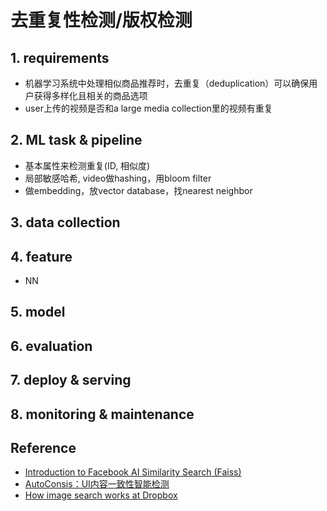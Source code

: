 # 去重复性检测/版权检测

## 1. requirements

- 机器学习系统中处理相似商品推荐时，去重复（deduplication）可以确保用户获得多样化且相关的商品选项
- user上传的视频是否和a large media collection里的视频有重复


## 2. ML task & pipeline
- 基本属性来检测重复(ID, 相似度)
- 局部敏感哈希, video做hashing，用bloom filter
- 做embedding，放vector database，找nearest neighbor


## 3. data collection


## 4. feature
- NN


## 5. model


## 6. evaluation


## 7. deploy & serving


## 8. monitoring & maintenance


## Reference
- [Introduction to Facebook AI Similarity Search (Faiss)](https://www.pinecone.io/learn/series/faiss/faiss-tutorial/)
- [AutoConsis：UI内容一致性智能检测](https://mp.weixin.qq.com/s/VwnnYnyo9sCDdUuG4Mu1kQ)
- [How image search works at Dropbox](https://dropbox.tech/machine-learning/how-image-search-works-at-dropbox)